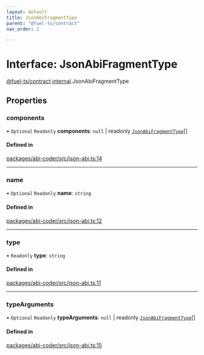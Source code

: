 ```yaml
---
layout: default
title: JsonAbiFragmentType
parent: "@fuel-ts/contract"
nav_order: 2

---
```


# Interface: JsonAbiFragmentType

[@fuel-ts/contract](../index.md).[internal](../namespaces/internal.md).JsonAbiFragmentType

## Properties

### components

• `Optional` `Readonly` **components**: ``null`` \| readonly [`JsonAbiFragmentType`](internal-JsonAbiFragmentType.md)[]

#### Defined in

[packages/abi-coder/src/json-abi.ts:14](https://github.com/FuelLabs/fuels-ts/blob/master/packages/abi-coder/src/json-abi.ts#L14)

___

### name

• `Optional` `Readonly` **name**: `string`

#### Defined in

[packages/abi-coder/src/json-abi.ts:12](https://github.com/FuelLabs/fuels-ts/blob/master/packages/abi-coder/src/json-abi.ts#L12)

___

### type

• `Readonly` **type**: `string`

#### Defined in

[packages/abi-coder/src/json-abi.ts:11](https://github.com/FuelLabs/fuels-ts/blob/master/packages/abi-coder/src/json-abi.ts#L11)

___

### typeArguments

• `Optional` `Readonly` **typeArguments**: ``null`` \| readonly [`JsonAbiFragmentType`](internal-JsonAbiFragmentType.md)[]

#### Defined in

[packages/abi-coder/src/json-abi.ts:15](https://github.com/FuelLabs/fuels-ts/blob/master/packages/abi-coder/src/json-abi.ts#L15)
